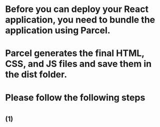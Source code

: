 # Before you can deploy your React application, you need to bundle the application using Parcel. 
# Parcel generates the final HTML, CSS, and JS files and save them in the dist folder.
#
# Please follow the following steps
#
## (1) 